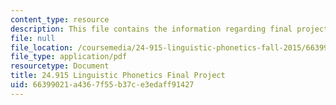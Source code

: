 ```yaml
---
content_type: resource
description: This file contains the information regarding final project.
file: null
file_location: /coursemedia/24-915-linguistic-phonetics-fall-2015/66399021a4367f55b37ce3edaff91427_MIT24_915F15_FinalProject.pdf
file_type: application/pdf
resourcetype: Document
title: 24.915 Linguistic Phonetics Final Project
uid: 66399021-a436-7f55-b37c-e3edaff91427
---
```

